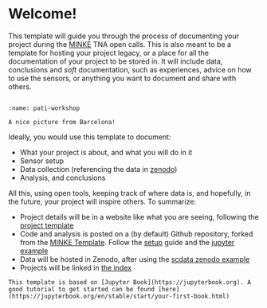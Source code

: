 # Welcome!

This template will guide you through the process of documenting your project during the [MINKE](https://minke.eu) TNA open calls. This is also meant to be a template for hosting your project legacy, or a place for all the documentation of your project to be stored in. It will include data, conclusions and _soft_ documentation, such as experiences, advice on how to use the sensors, or anything you want to document and share with others.

```{tableofcontents}
```

```{figure} https://live.staticflickr.com/65535/51230999376_da8d98fa62_k.jpg
:name: pati-workshop

A nice picture from Barcelona!
```

Ideally, you would use this template to document:

- What your project is about, and what you will do in it
- Sensor setup
- Data collection (referencing the data in [zenodo](https://zenodo.org))
- Analysis, and conclusions

All this, using open tools, keeping track of where data is, and hopefully, in the future, your project will inspire others. To summarize:

- Project details will be in a website like what you are seeing, following the [project template](project)
- Code and analysis is posted on a (by default) Github repository, forked from the [MINKE Template](https://github.com/fablabbcn/smartcitizen-minke-template). Follow the [setup](setup) guide and the [jupyter example](notebook)
- Data will be hosted in Zenodo, after using the [scdata zenodo example](https://docs.smartcitizen.me/Guides/data/Upload%20data%20to%20zenodo/)
- Projects will be linked in [the index](https://participatory-tech.docs.minke.eu/Projects/)


```{seealso}
This template is based on [Jupyter Book](https://jupyterbook.org). A good tutorial to get started can be found [here](https://jupyterbook.org/en/stable/start/your-first-book.html)
```